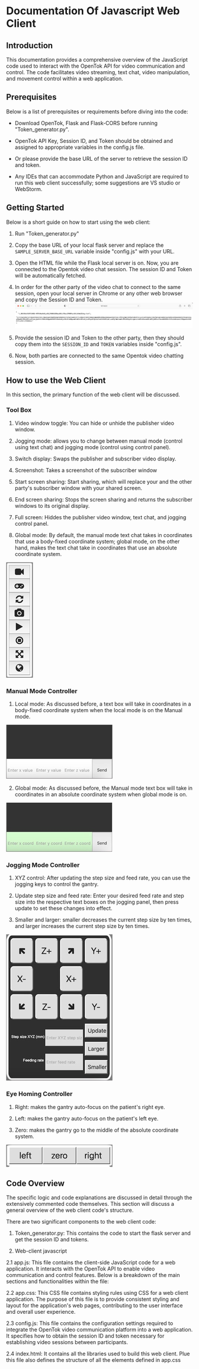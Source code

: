 # Documentation Of Javascript Web Client



## Introduction
This documentation provides a comprehensive overview of the JavaScript code used to interact with the OpenTok API for video communication and control. The code facilitates video streaming, text chat, video manipulation, and movement control within a web application.



## Prerequisites
Below is a list of prerequisites or requirements before diving into the code:

 - Download OpenTok, Flask and Flask-CORS before running "Token_generator.py".

 - OpenTok API Key, Session ID, and Token should be obtained and assigned to appropriate variables in the config.js file.

 - Or please provide the base URL of the server to retrieve the session ID and token.

 - Any IDEs that can accommodate Python and JavaScript are required to run this web client successfully; some suggestions are VS studio or WebStorm.



 ## Getting Started
 Below is a short guide on how to start using the web client:

 1. Run "Token_generator.py"

 2. Copy the base URL of your local flask server and replace the `SAMPLE_SERVER_BASE_URL` variable inside "config.js" with your URL.

 3. Open the HTML file while the Flask local server is on. Now, you are connected to the Opentok video chat session. The session ID and Token will be automatically fetched.

 4. In order for the other party of the video chat to connect to the same session, open your local server in Chrome or any other web browser and copy the Session ID and Token. 
 ![Local Image](DOC_PIC/flask_example.jpg)

 5. Provide the session ID and Token to the other party, then they should copy them into the `SESSION_ID` and `TOKEN` variables inside "config.js".

 6. Now, both parties are connected to the same Opentok video chatting session.



## How to use the Web Client
In this section, the primary function of the web client will be discussed.


### Tool Box
 1. Video window toggle: You can hide or unhide the publisher video window.

 2. Jogging mode: allows you to change between manual mode (control using text chat) and jogging mode (control using control panel).

 3. Switch display: Swaps the publisher and subscriber video display.

 4. Screenshot: Takes a screenshot of the subscriber window

 5. Start screen sharing: Start sharing, which will replace your and the other party's subscriber window with your shared screen.

 6. End screen sharing: Stops the screen sharing and returns the subscriber windows to its original display.

 7. Full screen: Hiddes the publisher video window, text chat, and jogging control panel. 

 8. Global mode: By default, the manual mode text chat takes in coordinates that use a body-fixed coordinate system; global mode, on the other hand, makes the text chat take in coordinates that use an absolute coordinate system.

 ![Local Image](DOC_PIC/tool_box.jpg)


### Manual Mode Controller
1. Local mode: As discussed before, a text box will take in coordinates in a body-fixed coordinate system when the local mode is on the Manual mode. 

![Local Image](DOC_PIC/local_mode.jpg)

2. Global mode: As discussed before, the Manual mode text box will take in coordinates in an absolute coordinate system when global mode is on.

![Local Image](DOC_PIC/global_mode.jpg)


### Jogging Mode Controller
 1. XYZ control: After updating the step size and feed rate, you can use the jogging keys to control the gantry.

 2. Update step size and feed rate: Enter your desired feed rate and step size into the respective text boxes on the jogging panel, then press update to set these changes into effect.

 3. Smaller and larger: smaller decreases the current step size by ten times, and larger increases the current step size by ten times.

![Local Image](DOC_PIC/jogging.jpg)


### Eye Homing Controller
1. Right: makes the gantry auto-focus on the patient's right eye.

2. Left: makes the gantry auto-focus on the patient's left eye.

3. Zero: makes the gantry go to the middle of the absolute coordinate system.

![Local Image](DOC_PIC/homing.jpg)


## Code Overview
The specific logic and code explanations are discussed in detail through the extensively commented code themselves. This section will discuss a general overview of the web client code's structure.

There are two significant components to the web client code:
 1. Token_generator.py: This contains the code to start the flask server and get the session ID and tokens.

 2. Web-client javascript

 2.1 app.js: This file contains the client-side JavaScript code for a web application. It interacts with the OpenTok API to enable video communication and control features. Below is a breakdown of the main sections and functionalities within the file:

 2.2 app.css: This CSS file contains styling rules using CSS for a web client application. The purpose of this file is to provide consistent styling and layout for the application's web pages, contributing to the user interface and overall user experience.

 2.3 config.js: This file contains the configuration settings required to integrate the OpenTok video communication platform into a web application. It specifies how to obtain the session ID and token necessary for establishing video sessions between participants.

 2.4 index.html:  It contains all the libraries used to build this web client. Plue this file also defines the structure of all the elements defined in app.css
